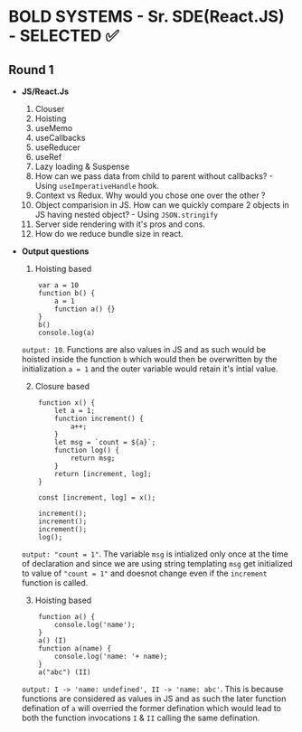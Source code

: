 # BOLD SYSTEMS - Sr. SDE(React.JS) - SELECTED ✅

## Round 1

- **JS/React.Js**

  1. Clouser
  1. Hoisting
  1. useMemo
  1. useCallbacks
  1. useReducer
  1. useRef
  1. Lazy loading & Suspense
  1. How can we pass data from child to parent without callbacks? - Using `useImperativeHandle` hook.
  1. Context vs Redux. Why would you chose one over the other ?
  1. Object comparision in JS. How can we quickly compare 2 objects in JS having nested object? - Using `JSON.stringify`
  1. Server side rendering with it's pros and cons.
  1. How do we reduce bundle size in react.

- **Output questions**

  1. Hoisting based

  ```
      var a = 10
      function b() {
          a = 1
          function a() {}
      }
      b()
      console.log(a)
  ```

  `output: 10`. Functions are also values in JS and as such would be hoisted inside the function `b` which would then be overwritten by the initialization `a = 1` and the outer variable would retain it's intial value.

  2. Closure based

  ```
      function x() {
          let a = 1;
          function increment() {
              a++;
          }
          let msg = `count = ${a}`;
          function log() {
              return msg;
          }
          return [increment, log];
      }

      const [increment, log] = x();

      increment();
      increment();
      increment();
      log();
  ```

  `output: "count = 1"`. The variable `msg` is intialized only once at the time of declaration and since we are using string templating `msg` get initialized to value of `"count = 1"` and doesnot change even if the `increment` function is called.

  3. Hoisting based

  ```
      function a() {
          console.log('name');
      }
      a() (I)
      function a(name) {
          console.log('name: '+ name);
      }
      a("abc") (II)
  ```

  `output: I -> 'name: undefined', II -> 'name: abc'`. This is because functions are considered as values in JS and as such the later function defination of `a` will overried the former defination which would lead to both the function invocations `I` & `II` calling the same defination.
